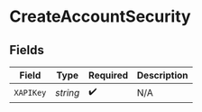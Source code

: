 # CreateAccountSecurity


## Fields

| Field              | Type               | Required           | Description        |
| ------------------ | ------------------ | ------------------ | ------------------ |
| `XAPIKey`          | *string*           | :heavy_check_mark: | N/A                |